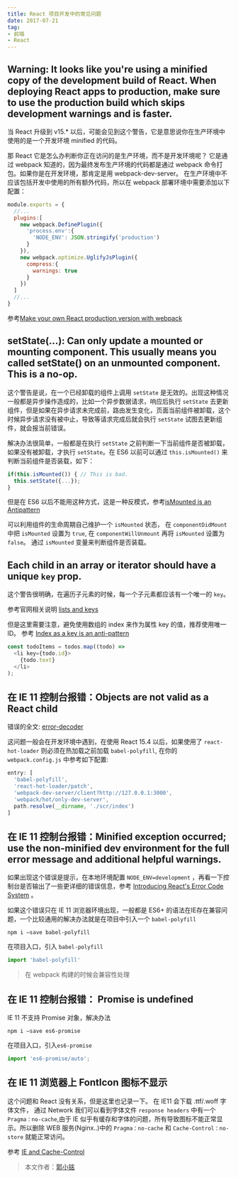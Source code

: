```yaml
---
title: React 项目开发中的常见问题
date: 2017-07-21
tag: 
- 前端 
- React 
---
```


## Warning: It looks like you're using a minified copy of the development build of React. When deploying React apps to production, make sure to use the production build which skips development warnings and is faster.

当 React 升级到 v15.* 以后，可能会见到这个警告，它是意思说你在生产环境中使用的是一个开发环境 minified 的代码。 

那 React 它是怎么办判断你正在访问的是生产环境，而不是开发环境呢？ 它是通过 webpack 知道的，因为最终发布生产环境的代码都是通过 webpack 命令打包。如果你是在开发环境，那肯定是用 webpack-dev-server。  在生产环境中不应该包括开发中使用的所有额外代码，所以在 webpack 部署环境中需要添加以下配置：

```js
module.exports = {
  //...
  plugins:[
    new webpack.DefinePlugin({
      'process.env':{
        'NODE_ENV': JSON.stringify('production')
      }
    }),
    new webpack.optimize.UglifyJsPlugin({
      compress:{
        warnings: true
      }
    })
  ]
  //...
}
```
参考[Make your own React production version with webpack](http://dev.topheman.com/make-your-react-production-minified-version-with-webpack/)



## setState(...): Can only update a mounted or mounting component. This usually means you called setState() on an unmounted component. This is a no-op.

这个警告是说，在一个已经卸载的组件上调用 `setState` 是无效的。出现这种情况一般都是异步操作造成的，比如一个异步数据请求，响应后执行 `setState` 去更新组件，但是如果在异步请求未完成前，路由发生变化，页面当前组件被卸载，这个时候异步请求没有被中止，导致等请求完成后就会执行 `setState` 试图去更新组件，就会报当前错误。

解决办法很简单，一般都是在执行 `setState` 之前判断一下当前组件是否被卸载，如果没有被卸载，才执行 `setState`。在 ES6 以前可以通过 `this.isMounted()` 来判断当前组件是否装载，如下：

```js
if(this.isMounted()) { // This is bad.
  this.setState({...});
}
```
但是在 ES6 以后不能用这种方式，这是一种反模式，参考[isMounted is an Antipattern](https://facebook.github.io/react/blog/2015/12/16/ismounted-antipattern.html)

可以利用组件的生命周期自己维护一个 `isMounted` 状态， 在 `componentDidMount` 中把 `isMounted` 设置为 `true`,
在 `componentWillUnmount` 再将 `isMounted` 设置为 `false`。 通过 `isMounted` 变量来判断组件是否装载。



## Each child in an array or iterator should have a unique `key` prop.

这个警告很明确，在遍历子元素的时候，每一个子元素都应该有一个唯一的 `key`。

参考官网相关说明 [lists and keys](https://facebook.github.io/react/docs/lists-and-keys.html#keys)

但是这里需要注意，避免使用数组的 index 来作为属性 key 的值，推荐使用唯一 ID。
参考 [Index as a key is an anti-pattern](https://medium.com/@robinpokorny/index-as-a-key-is-an-anti-pattern-e0349aece318)

```js
const todoItems = todos.map((todo) =>
  <li key={todo.id}>
    {todo.text}
  </li>
);
```


## 在 IE 11 控制台报错：Objects are not valid as a React child

错误的全文: [error-decoder](https://facebook.github.io/react/docs/error-decoder.html?invariant=31&args%5B%5D=object%20with%20keys%20%7B%24%24typeof%2C%20type%2C%20key%2C%20ref%2C%20props%2C%20_owner%7D&args%5B%5D=)

这问题一般会在开发环境中遇到，在使用 React 15.4 以后，如果使用了 `react-hot-loader` 则必须在热加载之前加载 `babel-polyfill`, 在你的 `webpack.config.js` 中参考如下配置:

```js
entry: [
  'babel-polyfill',
  'react-hot-loader/patch',
  'webpack-dev-server/client?http://127.0.0.1:3000',
  'webpack/hot/only-dev-server',
  path.resolve(__dirname, './scr/index')
]
```

## 在 IE 11 控制台报错：Minified exception occurred; use the non-minified dev environment for the full error message and additional helpful warnings.

如果出现这个错误是提示，在本地环境配置 `NODE_ENV=development` ，再看一下控制台是否输出了一些更详细的错误信息，参考 [Introducing React's Error Code System](https://facebook.github.io/react/blog/2016/07/11/introducing-reacts-error-code-system.html) 。

如果这个错误只在 IE 11 浏览器环境出现，一般都是 ES6+ 的语法在IE存在兼容问题，一个比较通用的解决办法就是在项目中引入一个 `babel-polyfill`

```
npm i —save babel-polyfill
```

在项目入口，引入 `babel-polyfill` 

```js
import 'babel-polyfill'
```

> 在 webpack 构建的时候会兼容性处理

## 在 IE 11 控制台报错： Promise is undefined

IE 11 不支持 Promise 对象，解决办法

```
npm i —save es6-promise
```

在项目入口，引入`es6-promise`

```js
import 'es6-promise/auto';
```

## 在 IE 11 浏览器上 FontIcon 图标不显示

这个问题和 React 没有关系，但是这里也记录一下。
在 IE11 会下载 .ttf/.woff 字体文件， 通过 Network 我们可以看到字体文件 `response headers` 中有一个 `Pragma：no-cache`,由于 IE 似乎有缓存和字体的问题，所有导致图标不能正常显示。所以删除 WEB 服务(Nginx..)中的 `Pragma：no-cache` 和 `Cache-Control：no-store` 就能正常访问。

参考 [IE and Cache-Control](https://github.com/FortAwesome/Font-Awesome/issues/6454)



> 本文作者：[郭小铭](https://github.com/simonguo)